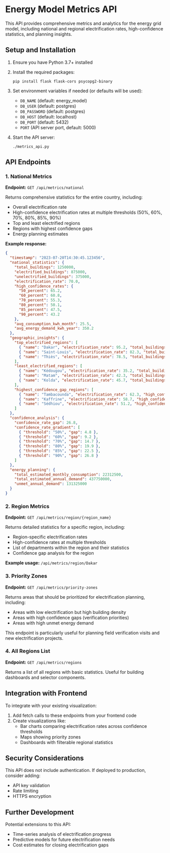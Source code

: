 # Energy Model Metrics API

This API provides comprehensive metrics and analytics for the energy grid model, including national and regional electrification rates, high-confidence statistics, and planning insights.

## Setup and Installation

1. Ensure you have Python 3.7+ installed
2. Install the required packages:
   ```
   pip install flask flask-cors psycopg2-binary
   ```
3. Set environment variables if needed (or defaults will be used):
   - `DB_NAME` (default: energy_model)
   - `DB_USER` (default: postgres)
   - `DB_PASSWORD` (default: postgres)
   - `DB_HOST` (default: localhost)
   - `DB_PORT` (default: 5432)
   - `PORT` (API server port, default: 5000)

4. Start the API server:
   ```
   ./metrics_api.py
   ```

## API Endpoints

### 1. National Metrics

**Endpoint:** `GET /api/metrics/national`

Returns comprehensive statistics for the entire country, including:
- Overall electrification rate
- High-confidence electrification rates at multiple thresholds (50%, 60%, 70%, 80%, 85%, 90%)
- Top and least electrified regions
- Regions with highest confidence gaps
- Energy planning estimates

**Example response:**
```json
{
  "timestamp": "2023-07-20T14:30:45.123456",
  "national_statistics": {
    "total_buildings": 1250000,
    "electrified_buildings": 875000,
    "unelectrified_buildings": 375000,
    "electrification_rate": 70.0,
    "high_confidence_rates": {
      "50_percent": 65.2,
      "60_percent": 60.8,
      "70_percent": 55.3,
      "80_percent": 50.1,
      "85_percent": 47.5,
      "90_percent": 43.2
    },
    "avg_consumption_kwh_month": 25.5,
    "avg_energy_demand_kwh_year": 350.2
  },
  "geographic_insights": {
    "top_electrified_regions": [
      { "name": "Dakar", "electrification_rate": 95.2, "total_buildings": 320000 },
      { "name": "Saint-Louis", "electrification_rate": 82.3, "total_buildings": 85000 },
      { "name": "Thiès", "electrification_rate": 78.5, "total_buildings": 120000 }
    ],
    "least_electrified_regions": [
      { "name": "Kédougou", "electrification_rate": 35.2, "total_buildings": 25000 },
      { "name": "Matam", "electrification_rate": 42.3, "total_buildings": 35000 },
      { "name": "Kolda", "electrification_rate": 45.7, "total_buildings": 45000 }
    ],
    "highest_confidence_gap_regions": [
      { "name": "Tambacounda", "electrification_rate": 62.3, "high_confidence_rate": 32.1, "gap": 30.2 },
      { "name": "Kaffrine", "electrification_rate": 58.7, "high_confidence_rate": 30.4, "gap": 28.3 },
      { "name": "Sédhiou", "electrification_rate": 51.2, "high_confidence_rate": 25.8, "gap": 25.4 }
    ]
  },
  "confidence_analysis": {
    "confidence_rate_gap": 26.8,
    "confidence_rate_gradient": [
      { "threshold": "50%", "gap": 4.8 },
      { "threshold": "60%", "gap": 9.2 },
      { "threshold": "70%", "gap": 14.7 },
      { "threshold": "80%", "gap": 19.9 },
      { "threshold": "85%", "gap": 22.5 },
      { "threshold": "90%", "gap": 26.8 }
    ]
  },
  "energy_planning": {
    "total_estimated_monthly_consumption": 22312500,
    "total_estimated_annual_demand": 437750000,
    "unmet_annual_demand": 131325000
  }
}
```

### 2. Region Metrics

**Endpoint:** `GET /api/metrics/region/{region_name}`

Returns detailed statistics for a specific region, including:
- Region-specific electrification rates
- High-confidence rates at multiple thresholds
- List of departments within the region and their statistics
- Confidence gap analysis for the region

**Example usage:** `/api/metrics/region/Dakar`

### 3. Priority Zones

**Endpoint:** `GET /api/metrics/priority-zones`

Returns areas that should be prioritized for electrification planning, including:
- Areas with low electrification but high building density
- Areas with high confidence gaps (verification priorities)
- Areas with high unmet energy demand

This endpoint is particularly useful for planning field verification visits and new electrification projects.

### 4. All Regions List

**Endpoint:** `GET /api/metrics/regions`

Returns a list of all regions with basic statistics. Useful for building dashboards and selector components.

## Integration with Frontend

To integrate with your existing visualization:

1. Add fetch calls to these endpoints from your frontend code
2. Create visualizations like:
   - Bar charts comparing electrification rates across confidence thresholds
   - Maps showing priority zones
   - Dashboards with filterable regional statistics

## Security Considerations

This API does not include authentication. If deployed to production, consider adding:
- API key validation
- Rate limiting
- HTTPS encryption

## Further Development

Potential extensions to this API:
- Time-series analysis of electrification progress
- Predictive models for future electrification needs
- Cost estimates for closing electrification gaps 